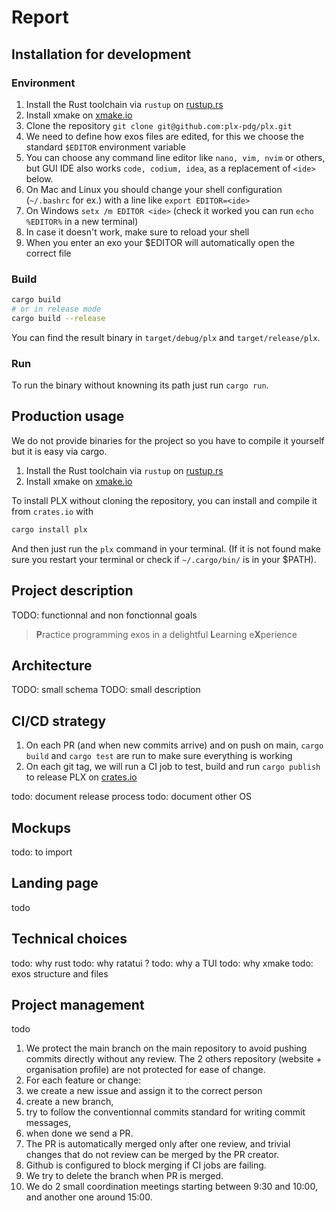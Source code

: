 # Report

## Installation for development
### Environment

1. Install the Rust toolchain via `rustup` on [rustup.rs](https://rustup.rs/)
1. Install xmake on [xmake.io](https://xmake.io/#/guide/installation)
1. Clone the repository `git clone git@github.com:plx-pdg/plx.git`
1. We need to define how exos files are edited, for this we choose the standard `$EDITOR` environment variable
  1. You can choose any command line editor like `nano, vim, nvim` or others, but GUI IDE also works `code, codium, idea`, as a replacement of `<ide>` below.
  1. On Mac and Linux you should change your shell configuration (`~/.bashrc` for ex.) with a line like `export EDITOR=<ide>`
  1. On Windows `setx /m EDITOR <ide>` (check it worked you can run `echo %EDITOR%` in a new terminal)
  1. In case it doesn't work, make sure to reload your shell
  1. When you enter an exo your $EDITOR will automatically open the correct file

### Build
```sh 
cargo build
# or in release mode
cargo build --release
```

You can find the result binary in `target/debug/plx` and `target/release/plx`.

### Run
To run the binary without knowning its path just run `cargo run`.

## Production usage
We do not provide binaries for the project so you have to compile it yourself but it is easy via cargo.

1. Install the Rust toolchain via `rustup` on [rustup.rs](https://rustup.rs/)
1. Install xmake on [xmake.io](https://xmake.io/#/guide/installation)

To install PLX without cloning the repository, you can install and compile it from `crates.io` with

```sh
cargo install plx
```

And then just run the `plx` command in your terminal. (If it is not found make sure you restart your terminal or check if `~/.cargo/bin/` is in your $PATH).

## Project description
TODO: functionnal and non fonctionnal goals

> **P**ractice programming exos in a delightful **L**earning e**X**perience

## Architecture
TODO: small schema
TODO: small description


## CI/CD strategy
1. On each PR (and when new commits arrive) and on push on main, `cargo build` and `cargo test` are run to make sure everything is working
1. On each git tag, we will run a CI job to test, build and run `cargo publish` to release PLX on [crates.io](https://crates.io/crates/plx)

todo: document release process
todo: document other OS

## Mockups
todo: to import

## Landing page
todo

## Technical choices
todo: why rust
todo: why ratatui ?
todo: why a TUI
todo: why xmake
todo: exos structure and files

## Project management
todo

1. We protect the main branch on the main repository to avoid pushing commits directly without any review. The 2 others repository (website + organisation profile) are not protected for ease of change.
1. For each feature or change:
  1. we create a new issue and assign it to the correct person
  1. create a new branch,
  1. try to follow the conventionnal commits standard for writing commit messages,
  1. when done we send a PR.
  1. The PR is automatically merged only after one review, and trivial changes that do not review can be merged by the PR creator.
  1. Github is configured to block merging if CI jobs are failing.
  1. We try to delete the branch when PR is merged.
1. We do 2 small coordination meetings starting between 9:30 and 10:00, and another one around 15:00.


